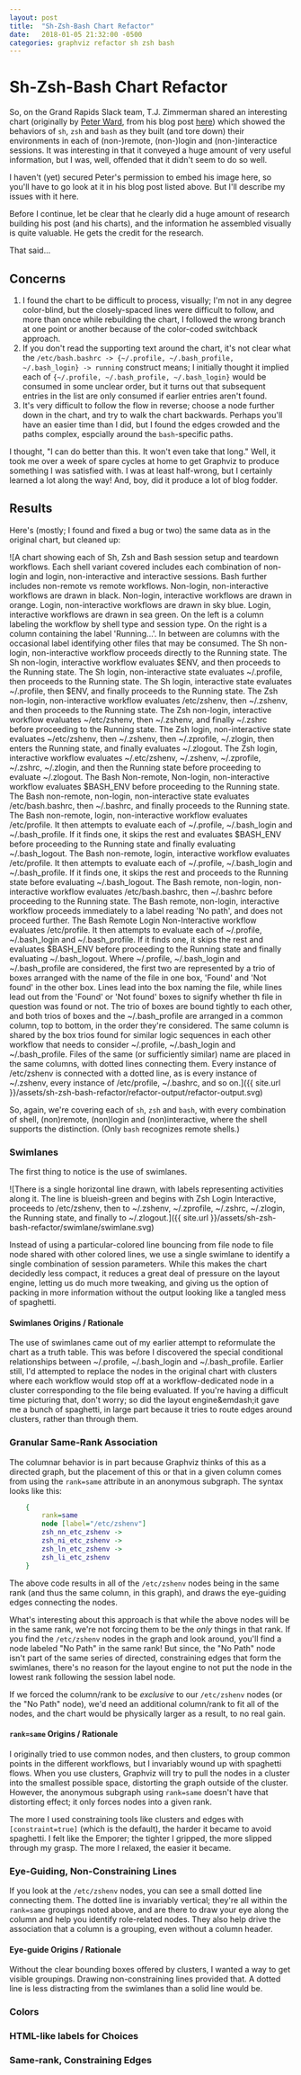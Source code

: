 ```yaml
---
layout: post
title:  "Sh-Zsh-Bash Chart Refactor"
date:   2018-01-05 21:32:00 -0500
categories: graphviz refactor sh zsh bash
---
```

# Sh-Zsh-Bash Chart Refactor

So, on the Grand Rapids Slack team, T.J. Zimmerman shared an interesting chart (originally by [Peter Ward](https://github.com/flowblok), from his blog post [here](https://blog.flowblok.id.au/2013-02/shell-startup-scripts.html)) which showed the behaviors of `sh`, `zsh` and `bash` as they built (and tore down) their environments in each of (non-)remote, (non-)login and (non-)interactice sessions. It was interesting in that it conveyed a huge amount of very useful information, but I was, well, offended that it didn't seem to do so well.

I haven't (yet) secured Peter's permission to embed his image here, so you'll have to go look at it in his blog post listed above. But I'll describe my issues with it here.

Before I continue, let be clear that he clearly did a huge amount of research building his post (and his charts), and the information he assembled visually is quite valuable. He gets the credit for the research.

That said...

## Concerns

1. I found the chart to be difficult to process, visually; I'm not in any degree color-blind, but the closely-spaced lines were difficult to follow, and more than once while rebuilding the chart, I followed the wrong branch at one point or another because of the color-coded switchback approach.
1. If you don't read the supporting text around the chart, it's not clear what the `/etc/bash.bashrc -> {~/.profile, ~/.bash_profile, ~/.bash_login} -> running` construct means; I initially thought it implied each of `{~/.profile, ~/.bash_profile, ~/.bash_login}` would be consumed in some unclear order, but it turns out that subsequent entries in the list are only consumed if earlier entries aren't found.
1. It's very difficult to follow the flow in reverse; choose a node further down in the chart, and try to walk the chart backwards. Perhaps you'll have an easier time than I did, but I found the edges crowded and the paths complex, espcially around the `bash`-specific paths.

I thought, "I can do better than this. It won't even take that long." Well, it took me over a week of spare cycles at home to get Graphviz to produce something I was satisfied with. I was at least half-wrong, but I certainly learned a lot along the way! And, boy, did it produce a lot of blog fodder.

## Results

Here's (mostly; I found and fixed a bug or two) the same data as in the original chart, but cleaned up:

![A chart showing each of Sh, Zsh and Bash session setup and teardown workflows. Each shell variant covered includes each combination of non-login and login, non-interactive and interactive sessions. Bash further includes non-remote vs remote workflows. Non-login, non-interactive workflows are drawn in black. Non-login, interactive workflows are drawn in orange. Login, non-interactive workflows are drawn in sky blue. Login, interactive workflows are drawn in sea green. On the left is a column labeling the workflow by shell type and session type. On the right is a column containing the label 'Running...'. In between are columns with the occasional label identifying other files that may be consumed. The Sh non-login, non-interactive workflow proceeds directly to the Running state. The Sh non-login, interactive workflow evaluates $ENV, and then proceeds to the Running state. The Sh login, non-interactive state evaluates ~/.profile, then proceeds to the Running state. The Sh login, interactive state evaluates ~/.profile, then $ENV, and finally proceeds to the Running state. The Zsh non-login, non-interactive workflow evaluates /etc/zshenv, then ~/.zshenv, and then proceeds to the Running state. The Zsh non-login, interactive workflow evaluates ~/etc/zshenv, then ~/.zshenv, and finally ~/.zshrc before proceeding to the Running state. The Zsh login, non-interactive state evaluates ~/etc/zshenv, then ~/.zshenv, then ~/.zprofile, ~/.zlogin, then enters the Running state, and finally evaluates ~/.zlogout. The Zsh login, interactive workflow evaluates ~/.etc/zshenv, ~/.zshenv, ~/.zprofile, ~/.zshrc, ~/.zlogin, and then the Running state before proceeding to evaluate ~/.zlogout. The Bash Non-remote, Non-login, non-interactive workflow evaluates $BASH_ENV before proceeding to the Running state. The Bash non-remote, non-login, non-interactive state evaluates /etc/bash.bashrc, then ~/.bashrc, and finally proceeds to the Running state. The Bash non-remote, login, non-interactive workflow evaluates /etc/profile. It then attempts to evaluate each of ~/.profile, ~/.bash_login and ~/.bash_profile. If it finds one, it skips the rest and evaluates $BASH_ENV before proceeding to the Running state and finally evaluating ~/.bash_logout. The Bash non-remote, login, interactive workflow evaluates /etc/profile. It then attempts to evaluate each of ~/.profile, ~/.bash_login and ~/.bash_profile. If it finds one, it skips the rest and proceeds to the Running state before evaluating ~/.bash_logout. The Bash remote, non-login, non-interactive workflow evaluates /etc/bash.bashrc, then ~/.bashrc before proceeding to the Running state. The Bash remote, non-login, interactive workflow proceeds immediately to a label reading 'No path', and does not proceed further. The Bash Remote Login Non-Interactive workflow evaluates /etc/profile. It then attempts to evaluate each of ~/.profile, ~/.bash_login and ~/.bash_profile. If it finds one, it skips the rest and evaluates $BASH_ENV before proceeding to the Running state and finally evaluating ~/.bash_logout. Where ~/.profile, ~/.bash_login and ~/.bash_profile are considered, the first two are represented by a trio of boxes arranged with the name of the file in one box, 'Found' and 'Not found' in the other box. Lines lead into the box naming the file, while lines lead out from the 'Found' or 'Not found' boxes to signify whether th file in question was found or not. The trio of boxes are bound tightly to each other, and both trios of boxes and the ~/.bash_profile are arranged in a common column, top to bottom, in the order they're considered. The same column is shared by the box trios found for similar logic sequences in each other workflow that needs to consider ~/.profile, ~/.bash_login and ~/.bash_profile. Files of the same (or sufficiently similar) name are placed in the same columns, with dotted lines connecting them. Every instance of /etc/zshenv is connected with a dotted line, as is every instance of ~/.zshenv, every instance of /etc/profile, ~/.bashrc, and so on.]({{ site.url }}/assets/sh-zsh-bash-refactor/refactor-output/refactor-output.svg)

So, again, we're covering each of `sh`, `zsh` and `bash`, with every combination of shell, (non)remote, (non)login and (non)interactive, where the shell supports the distinction. (Only `bash` recognizes remote shells.)

### Swimlanes

The first thing to notice is the use of swimlanes.

![There is a single horizontal line drawn, with labels representing activities along it. The line is blueish-green and begins with Zsh Login Interactive, proceeds to /etc/zshenv, then to ~/.zshenv, ~/.zprofile, ~/.zshrc, ~/.zlogin, the Running state, and finally to ~/.zlogout.]({{ site.url }}/assets/sh-zsh-bash-refactor/swimlane/swimlane.svg)

Instead of using a particular-colored line bouncing from file node to file node shared with other colored lines, we use a single swimlane to identify a single combination of session parameters. While this makes the chart decidedly less compact, it reduces a great deal of pressure on the layout engine, letting us do much more tweaking, and giving us the option of packing in more information without the output looking like a tangled mess of spaghetti.

#### Swimlanes Origins / Rationale

The use of swimlanes came out of my earlier attempt to reformulate the chart as a truth table. This was before I discovered the special conditional relationships between ~/.profile, ~/.bash_login and ~/.bash_profile. Earlier still, I'd attempted to replace the nodes in the original chart with clusters where each workflow would stop off at a workflow-dedicated node in a cluster corresponding to the file being evaluated. If you're having a difficult time picturing that, don't worry; so did the layout engine&emdash;it gave me a bunch of spaghetti, in large part because it tries to route edges around clusters, rather than through them.

### Granular Same-Rank Association

The columnar behavior is in part because Graphviz thinks of this as a directed graph, but the placement of this or that in a given column comes from using the `rank=same` attribute in an anonymous subgraph. The syntax looks like this:

```dot
    {
        rank=same
        node [label="/etc/zshenv"]
        zsh_nn_etc_zshenv ->
        zsh_ni_etc_zshenv ->
        zsh_ln_etc_zshenv ->
        zsh_li_etc_zshenv
    }
```

The above code results in all of the `/etc/zshenv` nodes being in the same rank (and thus the same column, in this graph), and draws the eye-guiding edges connecting the nodes.

What's interesting about this approach is that while the above nodes will be in the same rank, we're not forcing them to be the _only_ things in that rank. If you find the `/etc/zshenv` nodes in the graph and look around, you'll find a node labeled "No Path" in the same rank! But since, the "No Path" node isn't part of the same series of directed, constraining edges that form the swimlanes, there's no reason for the layout engine to not put the node in the lowest rank following the session label node.

If we forced the column/rank to be _exclusive_ to our `/etc/zshenv` nodes (or the "No Path" node), we'd need an additional column/rank to fit all of the nodes, and the chart would be physically larger as a result, to no real gain.

#### `rank=same` Origins / Rationale

I originally tried to use common nodes, and then clusters, to group common points in the different workflows, but I invariably wound up with spaghetti flows. When you use clusters, Graphviz will try to pull the nodes in a cluster into the smallest possible space, distorting the graph outside of the cluster. However, the anonymous subgraph using `rank=same` doesn't have that distorting effect; it only forces nodes into a given rank.

The more I used constraining tools like clusters and edges with `[constraint=true]` (which is the default), the harder it became to avoid spaghetti. I felt like the Emporer; the tighter I gripped, the more slipped through my grasp. The more I relaxed, the easier it became.

### Eye-Guiding, Non-Constraining Lines

If you look at the `/etc/zshenv` nodes, you can see a small dotted line connecting them. The dotted line is invariably vertical; they're all within the `rank=same` groupings noted above, and are there to draw your eye along the column and help you identify role-related nodes. They also help drive the association that a column is a grouping, even without a column header.

#### Eye-guide Origins / Rationale

Without the clear bounding boxes offered by clusters, I wanted a way to get visible groupings. Drawing non-constraining lines provided that. A dotted line is less distracting from the swimlanes than a solid line would be.

### Colors

### HTML-like labels for Choices

### Same-rank, Constraining Edges
